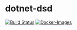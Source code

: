 # dotnet-dsd
[![Build Status](https://dev.azure.com/ramosisw/dotnet-dsd/_apis/build/status/ramosisw.dotnet-dsd?branchName=master)](https://dev.azure.com/ramosisw/dotnet-dsd/_build/latest?definitionId=5&branchName=master) [![Docker-Images](https://img.shields.io/docker/pulls/ramosisw/dotnet-dsd.svg)](https://hub.docker.com/r/ramosisw/dotnet-dsd)